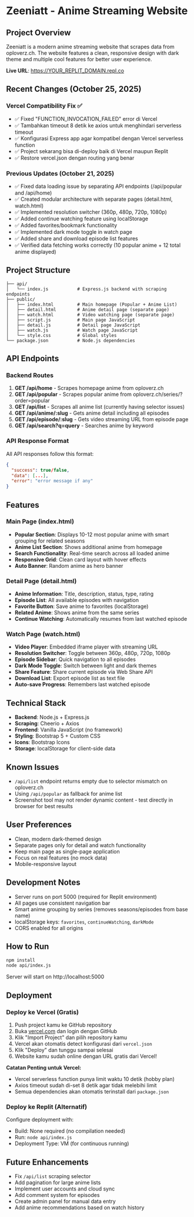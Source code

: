 # Zeeniatt - Anime Streaming Website

## Project Overview
Zeeniatt is a modern anime streaming website that scrapes data from oploverz.ch. The website features a clean, responsive design with dark theme and multiple cool features for better user experience.

**Live URL**: https://YOUR_REPLIT_DOMAIN.repl.co

## Recent Changes (October 25, 2025)
### Vercel Compatibility Fix ✅
- ✅ Fixed "FUNCTION_INVOCATION_FAILED" error di Vercel
- ✅ Tambahkan timeout 8 detik ke axios untuk menghindari serverless timeout
- ✅ Konfigurasi Express app agar kompatibel dengan Vercel serverless function
- ✅ Project sekarang bisa di-deploy baik di Vercel maupun Replit
- ✅ Restore vercel.json dengan routing yang benar

### Previous Updates (October 21, 2025)
- ✅ Fixed data loading issue by separating API endpoints (/api/popular and /api/home)
- ✅ Created modular architecture with separate pages (detail.html, watch.html)
- ✅ Implemented resolution switcher (360p, 480p, 720p, 1080p)
- ✅ Added continue watching feature using localStorage
- ✅ Added favorites/bookmark functionality
- ✅ Implemented dark mode toggle in watch page
- ✅ Added share and download episode list features
- ✅ Verified data fetching works correctly (10 popular anime + 12 total anime displayed)

## Project Structure
```
├── api/
│   └── index.js           # Express.js backend with scraping endpoints
├── public/
│   ├── index.html         # Main homepage (Popular + Anime List)
│   ├── detail.html        # Anime detail page (separate page)
│   ├── watch.html         # Video watching page (separate page)
│   ├── script.js          # Main page JavaScript
│   ├── detail.js          # Detail page JavaScript
│   ├── watch.js           # Watch page JavaScript
│   └── style.css          # Global styles
└── package.json           # Node.js dependencies
```

## API Endpoints

### Backend Routes
1. **GET /api/home** - Scrapes homepage anime from oploverz.ch
2. **GET /api/popular** - Scrapes popular anime from oploverz.ch/series/?order=popular
3. **GET /api/list** - Scrapes all anime list (currently having selector issues)
4. **GET /api/anime/:slug** - Gets anime detail including all episodes
5. **GET /api/episode/:slug** - Gets video streaming URL from episode page
6. **GET /api/search?q=query** - Searches anime by keyword

### API Response Format
All API responses follow this format:
```json
{
  "success": true/false,
  "data": [...],
  "error": "error message if any"
}
```

## Features

### Main Page (index.html)
- **Popular Section**: Displays 10-12 most popular anime with smart grouping for related seasons
- **Anime List Section**: Shows additional anime from homepage
- **Search Functionality**: Real-time search across all loaded anime
- **Responsive Grid**: Clean card layout with hover effects
- **Auto Banner**: Random anime as hero banner

### Detail Page (detail.html)
- **Anime Information**: Title, description, status, type, rating
- **Episode List**: All available episodes with navigation
- **Favorite Button**: Save anime to favorites (localStorage)
- **Related Anime**: Shows anime from the same series
- **Continue Watching**: Automatically resumes from last watched episode

### Watch Page (watch.html)
- **Video Player**: Embedded iframe player with streaming URL
- **Resolution Switcher**: Toggle between 360p, 480p, 720p, 1080p
- **Episode Sidebar**: Quick navigation to all episodes
- **Dark Mode Toggle**: Switch between light and dark themes
- **Share Feature**: Share current episode via Web Share API
- **Download List**: Export episode list as text file
- **Auto-save Progress**: Remembers last watched episode

## Technical Stack
- **Backend**: Node.js + Express.js
- **Scraping**: Cheerio + Axios
- **Frontend**: Vanilla JavaScript (no framework)
- **Styling**: Bootstrap 5 + Custom CSS
- **Icons**: Bootstrap Icons
- **Storage**: localStorage for client-side data

## Known Issues
- `/api/list` endpoint returns empty due to selector mismatch on oploverz.ch
- Using `/api/popular` as fallback for anime list
- Screenshot tool may not render dynamic content - test directly in browser for best results

## User Preferences
- Clean, modern dark-themed design
- Separate pages only for detail and watch functionality
- Keep main page as single-page application
- Focus on real features (no mock data)
- Mobile-responsive layout

## Development Notes
- Server runs on port 5000 (required for Replit environment)
- All pages use consistent navigation bar
- Smart anime grouping by series (removes seasons/episodes from base name)
- localStorage keys: `favorites`, `continueWatching`, `darkMode`
- CORS enabled for all origins

## How to Run
```bash
npm install
node api/index.js
```

Server will start on http://localhost:5000

## Deployment

### Deploy ke Vercel (Gratis)
1. Push project kamu ke GitHub repository
2. Buka [vercel.com](https://vercel.com) dan login dengan GitHub
3. Klik "Import Project" dan pilih repository kamu
4. Vercel akan otomatis detect konfigurasi dari `vercel.json`
5. Klik "Deploy" dan tunggu sampai selesai
6. Website kamu sudah online dengan URL gratis dari Vercel!

**Catatan Penting untuk Vercel:**
- Vercel serverless function punya limit waktu 10 detik (hobby plan)
- Axios timeout sudah di-set 8 detik agar tidak melebihi limit
- Semua dependencies akan otomatis terinstall dari `package.json`

### Deploy ke Replit (Alternatif)
Configure deployment with:
- Build: None required (no compilation needed)
- Run: `node api/index.js`
- Deployment Type: VM (for continuous running)

## Future Enhancements
- Fix `/api/list` scraping selector
- Add pagination for large anime lists
- Implement user accounts and cloud sync
- Add comment system for episodes
- Create admin panel for manual data entry
- Add anime recommendations based on watch history
